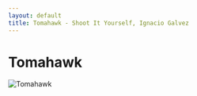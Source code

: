 ```yaml
---
layout: default
title: Tomahawk - Shoot It Yourself, Ignacio Galvez
---
```


# Tomahawk

![Tomahawk](http://assets.farmhouse.co/publishing/1-shoot-it-yourself/images/tomahawk-1.jpg)

